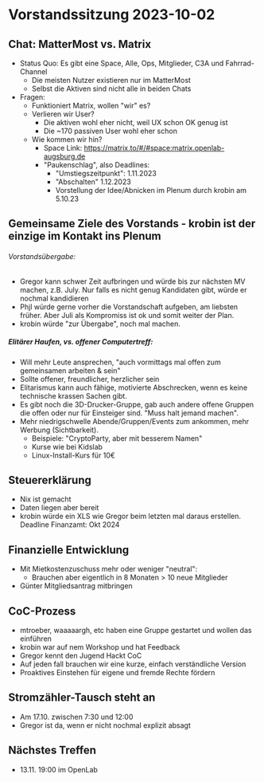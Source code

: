# Vorstandssitzung 2023-10-02

## Chat: MatterMost vs. Matrix
  - Status Quo: Es gibt eine Space, Alle, Ops, Mitglieder, C3A und Fahrrad-Channel
     - Die meisten Nutzer existieren nur im MatterMost
     - Selbst die Aktiven sind nicht alle in beiden Chats
  - Fragen:
     - Funktioniert Matrix, wollen "wir" es?
     - Verlieren wir User?
        - Die aktiven wohl eher nicht, weil UX schon OK genug ist
        - Die ~170 passiven User wohl eher schon
     - Wie kommen wir hin?
        - Space Link: https://matrix.to/#/#space:matrix.openlab-augsburg.de
        - "Paukenschlag", also Deadlines:
          - "Umstiegszeitpunkt": 1.11.2023
          - "Abschalten" 1.12.2023
          - Vorstellung der Idee/Abnicken im Plenum durch krobin am 5.10.23


## Gemeinsame Ziele des Vorstands - krobin ist der einzige im Kontakt ins Plenum

###### Vorstandsübergabe:
  - Gregor kann schwer Zeit aufbringen und würde bis zur nächsten MV machen, z.B. July. Nur falls es nicht genug Kandidaten gibt, würde er nochmal kandidieren  
  - Phjl würde gerne vorher die Vorstandschaft aufgeben, am liebsten früher. Aber Juli als Kompromiss ist ok und somit weiter der Plan. 
  - krobin würde "zur Übergabe", noch mal machen. 
  
##### Elitärer Haufen, vs. offener Computertreff:
    
- Will mehr Leute ansprechen, "auch vormittags mal offen zum gemeinsamen arbeiten & sein"
- Sollte offener, freundlicher, herzlicher sein
- Elitarismus kann auch fähige, motivierte Abschrecken, wenn es keine technische krassen Sachen gibt.
- Es gibt noch die 3D-Drucker-Gruppe, gab auch andere offene Gruppen die offen oder nur für Einsteiger sind. "Muss halt jemand machen".
- Mehr niedrigschwelle Abende/Gruppen/Events zum ankommen, mehr Werbung (Sichtbarkeit).
	- Beispiele: "CryptoParty, aber mit besserem Namen"
  - Kurse wie bei Kidslab
  - Linux-Install-Kurs für 10€
    
## Steuererklärung

  - Nix ist gemacht
  - Daten liegen aber bereit
  - krobin würde ein XLS wie Gregor beim letzten mal daraus erstellen. Deadline Finanzamt: Okt 2024

## Finanzielle Entwicklung

- Mit Mietkostenzuschuss mehr oder weniger "neutral":
  - Brauchen aber eigentlich in 8 Monaten > 10 neue Mitglieder
- Günter Mitgliedsantrag mitbringen

## CoC-Prozess

  - mtroeber, waaaaargh, etc haben eine Gruppe gestartet und wollen das einführen
  - krobin war auf nem Workshop und hat Feedback
  - Gregor kennt den Jugend Hackt CoC
  - Auf jeden fall brauchen wir eine kurze, einfach verständliche Version
  - Proaktives Einstehen für eigene und fremde Rechte fördern

## Stromzähler-Tausch steht an
  - Am 17.10. zwischen 7:30 und 12:00
  - Gregor ist da, wenn er nicht nochmal explizit absagt
  
## Nächstes Treffen

  - 13.11. 19:00 im OpenLab
